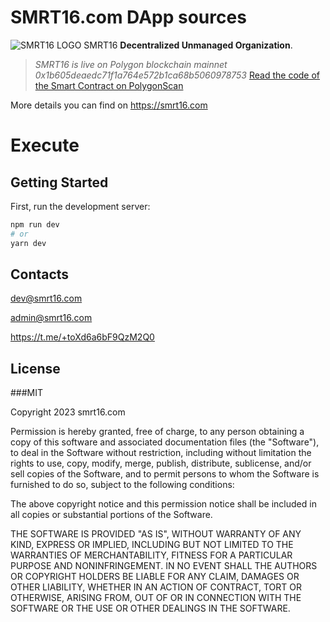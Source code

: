 
# SMRT16.com DApp sources


![SMRT16 LOGO](https://firebasestorage.googleapis.com/v0/b/smrt16-d1904.appspot.com/o/smrt16-with-text-logo.png?alt=media&token=f97b41f2-a1ff-48d1-8c9c-4aea8b64bd42)
SMRT16 **Decentralized Unmanaged Organization**.

> *SMRT16 is live on Polygon blockchain mainnet 0x1b605deaedc71f1a764e572b1ca68b5060978753*
> [Read the code of the Smart Contract on PolygonScan](https://polygonscan.com/address/0x1b605deaedc71f1a764e572b1ca68b5060978753#code)
  

More details you can find on https://smrt16.com

# Execute

## Getting Started

First, run the development server:

```bash
npm run dev
# or
yarn dev
```




## Contacts

  dev@smrt16.com

  admin@smrt16.com

  https://t.me/+toXd6a6bF9QzM2Q0

  
## License 

###MIT

Copyright 2023 smrt16.com

Permission is hereby granted, free of charge, to any person obtaining a copy of this software and associated documentation files (the "Software"), to deal in the Software without restriction, including without limitation the rights to use, copy, modify, merge, publish, distribute, sublicense, and/or sell copies of the Software, and to permit persons to whom the Software is furnished to do so, subject to the following conditions:

The above copyright notice and this permission notice shall be included in all copies or substantial portions of the Software.

THE SOFTWARE IS PROVIDED "AS IS", WITHOUT WARRANTY OF ANY KIND, EXPRESS OR IMPLIED, INCLUDING BUT NOT LIMITED TO THE WARRANTIES OF MERCHANTABILITY, FITNESS FOR A PARTICULAR PURPOSE AND NONINFRINGEMENT. IN NO EVENT SHALL THE AUTHORS OR COPYRIGHT HOLDERS BE LIABLE FOR ANY CLAIM, DAMAGES OR OTHER LIABILITY, WHETHER IN AN ACTION OF CONTRACT, TORT OR OTHERWISE, ARISING FROM, OUT OF OR IN CONNECTION WITH THE SOFTWARE OR THE USE OR OTHER DEALINGS IN THE SOFTWARE.